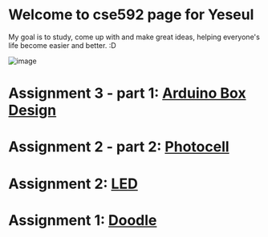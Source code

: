 # Welcome to cse592 page for Yeseul

My goal is to study, come up with and make great ideas, helping everyone's life become easier and better. :D

![image](https://s-media-cache-ak0.pinimg.com/236x/80/2d/25/802d25eb63d512164e5f4fd88983bb95.jpg)

# Assignment 3 - part 1: [Arduino Box Design](asnt3)

# Assignment 2 - part 2: [Photocell](https://anjalymehla.github.io/assignment2_2.html)

# Assignment 2: [LED](asnt2)

# Assignment 1: [Doodle](asnt1)






